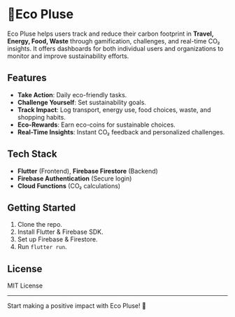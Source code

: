 # 🌱Eco Pluse

Eco Pluse helps users track and reduce their carbon footprint in **Travel, Energy, Food, Waste** through gamification, challenges, and real-time CO₂ insights. It offers dashboards for both individual users and organizations to monitor and improve sustainability efforts.

## Features
- **Take Action**: Daily eco-friendly tasks.
- **Challenge Yourself**: Set sustainability goals.
- **Track Impact**: Log transport, energy use, food choices, waste, and shopping habits.
- **Eco-Rewards**: Earn eco-coins for sustainable choices.
- **Real-Time Insights**: Instant CO₂ feedback and personalized challenges.

## Tech Stack
- **Flutter** (Frontend), **Firebase Firestore** (Backend)
- **Firebase Authentication** (Secure login)
- **Cloud Functions** (CO₂ calculations)

## Getting Started
1. Clone the repo.
2. Install Flutter & Firebase SDK.
3. Set up Firebase & Firestore.
4. Run `flutter run`.

## License
MIT License

---
Start making a positive impact with Eco Pluse! 🌱
